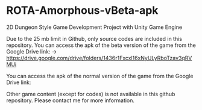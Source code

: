# ROTA-Amorphous-vBeta-apk
2D Dungeon Style Game Development Project with Unity Game Engine

Due to the 25 mb limit in Github, only source codes are included in this repository. 
You can access the apk of the beta version of the game from the Google Drive link:
-> https://drive.google.com/drive/folders/1436r1Fxcxl16xNyULyRboTzav3qRVMUi

You can access the apk of the normal version of the game from the Google Drive link:
>> 

Other game content (except for codes) is not available in this github repository. Please contact me for more information.
